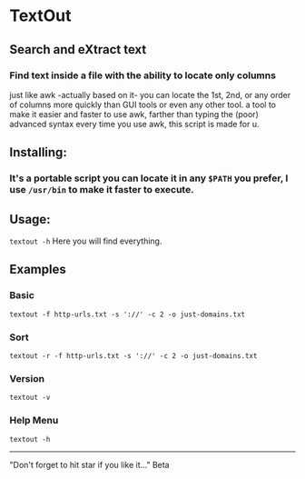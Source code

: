# TextOut
## Search and eXtract text
### Find text inside a file with the ability to locate only columns
just like awk -actually based on it- you can locate the 1st, 2nd, or any order of columns more quickly than GUI tools or even any other tool.
a tool to make it easier and faster to use awk, farther than typing the (poor) advanced syntax every time you use awk, this script is made for u.
## Installing:
### It's a portable script you can locate it in any `$PATH` you prefer, I use `/usr/bin` to make it faster to execute.
## Usage: 
`textout -h` Here you will find everything.
## Examples
### Basic
`textout -f http-urls.txt -s '://' -c 2 -o just-domains.txt`
### Sort
`textout -r -f http-urls.txt -s '://' -c 2 -o just-domains.txt`
### Version
`textout -v`
### Help Menu
`textout -h`
<hr>
"Don't forget to hit star if you like it..." Beta
